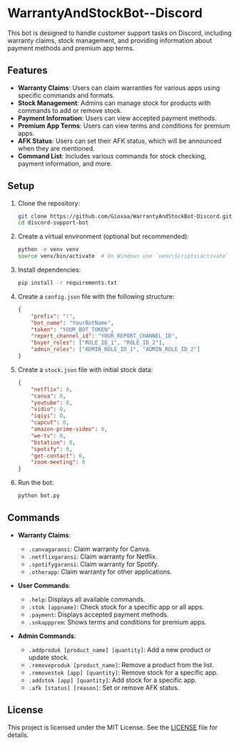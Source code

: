# WarrantyAndStockBot--Discord
This bot is designed to handle customer support tasks on Discord, including warranty claims, stock management, and providing information about payment methods and premium app terms.

## Features

- **Warranty Claims**: Users can claim warranties for various apps using specific commands and formats.
- **Stock Management**: Admins can manage stock for products with commands to add or remove stock.
- **Payment Information**: Users can view accepted payment methods.
- **Premium App Terms**: Users can view terms and conditions for premium apps.
- **AFK Status**: Users can set their AFK status, which will be announced when they are mentioned.
- **Command List**: Includes various commands for stock checking, payment information, and more.

## Setup

1. Clone the repository:
    ```bash
    git clone https://github.com/Gioxaa/WarrantyAndStockBot-Discord.git
    cd discord-support-bot
    ```

2. Create a virtual environment (optional but recommended):
    ```bash
    python -m venv venv
    source venv/bin/activate  # On Windows use `venv\Scripts\activate`
    ```

3. Install dependencies:
    ```bash
    pip install -r requirements.txt
    ```

4. Create a `config.json` file with the following structure:
    ```json
    {
        "prefix": "!",
        "bot_name": "YourBotName",
        "token": "YOUR_BOT_TOKEN",
        "report_channel_id": "YOUR_REPORT_CHANNEL_ID",
        "buyer_roles": ["ROLE_ID_1", "ROLE_ID_2"],
        "admin_roles": ["ADMIN_ROLE_ID_1", "ADMIN_ROLE_ID_2"]
    }
    ```

5. Create a `stock.json` file with initial stock data:
    ```json
    {
        "netflix": 0,
        "canva": 0,
        "youtube": 0,
        "vidio": 0,
        "iqiyi": 0,
        "capcut": 0,
        "amazon-prime-video": 0,
        "we-tv": 0,
        "bstation": 0,
        "spotify": 0,
        "get-contact": 0,
        "zoom-meeting": 0
    }
    ```

6. Run the bot:
    ```bash
    python bot.py
    ```

## Commands

- **Warranty Claims**:
  - `.canvagaransi`: Claim warranty for Canva.
  - `.netflixgaransi`: Claim warranty for Netflix.
  - `.spotifygaransi`: Claim warranty for Spotify.
  - `.otherapp`: Claim warranty for other applications.

- **User Commands**:
  - `.help`: Displays all available commands.
  - `.stok [appname]`: Check stock for a specific app or all apps.
  - `.payment`: Displays accepted payment methods.
  - `.snkappprem`: Shows terms and conditions for premium apps.

- **Admin Commands**:
  - `.addproduk [product_name] [quantity]`: Add a new product or update stock.
  - `.removeproduk [product_name]`: Remove a product from the list.
  - `.removestok [app] [quantity]`: Remove stock for a specific app.
  - `.addstok [app] [quantity]`: Add stock for a specific app.
  - `.afk [status] [reason]`: Set or remove AFK status.

## License

This project is licensed under the MIT License. See the [LICENSE](LICENSE) file for details.
